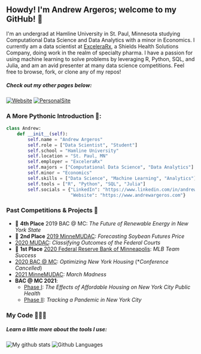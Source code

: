 ## Howdy! I'm Andrew Argeros; welcome to my GitHub! 👋

I'm an undergrad at Hamline University in St. Paul, Minnesota studying Computational Data Science and Data Analytics with a minor in Economics. I currently am a data scientist at [ExceleraRx](https://www.ExceleraRx.com), a Shields Health Solutions Company, doing work in the realm of specialty pharma. I have a passion for using machine learning to solve problems by leveraging R, Python, SQL, and Julia, and am an avid presenter at many data science competitions. Feel free to browse, fork, or clone any of my repos!

##### *Check out my other pages below:*

[![Website](https://img.shields.io/badge/linkedin-%230077B5.svg?&style=for-the-badge&logo=linkedin&logoColor=white)](https://www.linkedin.com/in/andrewargeros/)
[![PersonalSite](https://img.shields.io/static/v1?label=andrewargeros.com&message=Website&color=789ab7&style=for-the-badge)](https://www.andrewargeros.com)

### A More Pythonic Introduction 🐍:

```python
class Andrew:
    def __init__(self):
        self.name = "Andrew Argeros"
        self.role = ["Data Scientist", "Student"]
        self.school = "Hamline University"
        self.location = "St. Paul, MN"
        self.employer = "ExceleraRx"
        self.majors = ["Computational Data Science", "Data Analytics"]
        self.minor = "Economics"
        self.skills = ["Data Science", "Machine Learning", "Analytics"]
        self.tools = ["R", "Python", "SQL", "Julia"]
        self.socials = {"LinkedIn": "https://www.linkedin.com/in/andrewargeros",
                        "Website": "https://www.andrewargeros.com"}


```

### Past Competitions & Projects 🥼

- 🏅 **4th Place** 2019 BAC @ MC: *The Future of Renewable Energy in New York State*
- 🥈 **2nd Place** [2019 MinneMUDAC](https://www.github.com/andrewargeros/minnemudac): *Forecasting Soybean Futures Price*
- [2020 MUDAC](https://www.github.com/andrewargeros/mudac2020): *Classifying Outcomes of the Federal Courts*
- 🥇 **1st Place** [2020 Federal Reserve Bank of Minneapolis](https://www.github.com/andrewargeros/Federal-Reserve-2020-MLB-Team-Success): *MLB Team Success*
- [2020 BAC @ MC](https://www.github.com/andrewargeros/BAC-MC-2020): *Optimizing New York Housing* (**Conference Cancelled*)
- [2021 MinneMUDAC](https://www.github.com/andrewargeros/minnemudac-2021): *March Madness*
- **BAC @ MC 2021**:
  - [Phase I](https://github.com/andrewargeros/BAC-MC-2021): *The Effects of Affordable Housing on New York City Public Health*
  - [Phase II](https://github.com/andrewargeros/BAC-MC-2021-Phase2): *Tracking a Pandemic in New York City*

### My Code ‍👨🏽‍💻

##### *Learn a little more about the tools I use:*

![My github stats](https://github-readme-stats.vercel.app/api?username=andrewargeros&show_icons=true&theme=react&count_private=True)
![Github Languages](https://github-readme-stats.vercel.app/api/top-langs/?username=andrewargeros&show_icons=true&layout=compact&theme=react&hide=html)
 

